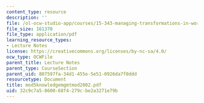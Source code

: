 ```yaml
---
content_type: resource
description: ''
file: /ol-ocw-studio-app/courses/15-343-managing-transformations-in-work-organizations-and-society-spring-2002/32c9c7a5860068f4279cbe2a3271e79b_mod5knowledgemgmtmod2002.pdf
file_size: 161370
file_type: application/pdf
learning_resource_types:
- Lecture Notes
license: https://creativecommons.org/licenses/by-nc-sa/4.0/
ocw_type: OCWFile
parent_title: Lecture Notes
parent_type: CourseSection
parent_uid: 807597fa-34d1-455e-5e51-0926da7f0ddd
resourcetype: Document
title: mod5knowledgemgmtmod2002.pdf
uid: 32c9c7a5-8600-68f4-279c-be2a3271e79b
---
```


